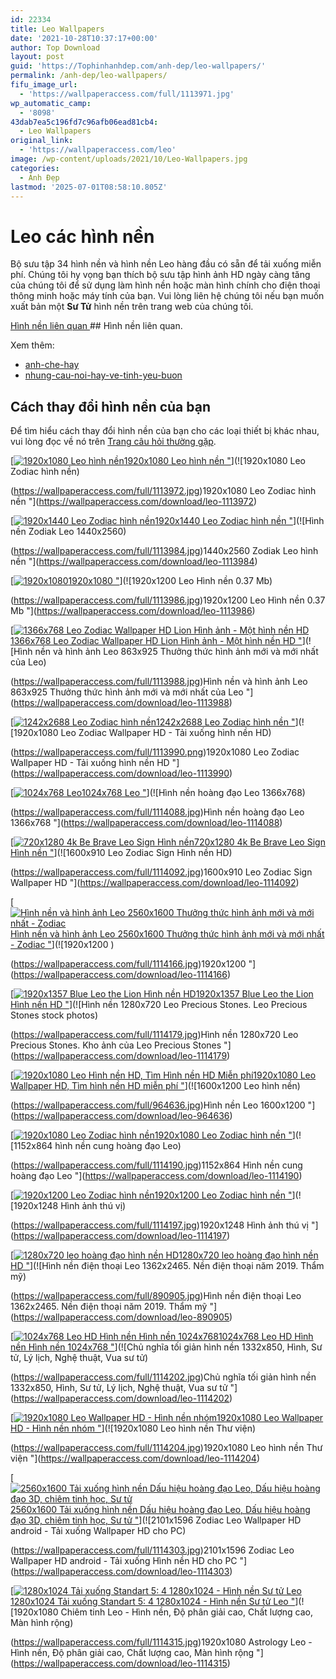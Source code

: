 ```yaml
---
id: 22334
title: Leo Wallpapers
date: '2021-10-28T10:37:17+00:00'
author: Top Download
layout: post
guid: 'https://Tophinhanhdep.com/anh-dep/leo-wallpapers/'
permalink: /anh-dep/leo-wallpapers/
fifu_image_url:
  - 'https://wallpaperaccess.com/full/1113971.jpg'
wp_automatic_camp:
  - '8098'
43dab7ea5c196fd7c96afb06ead81cb4:
  - Leo Wallpapers
original_link:
  - 'https://wallpaperaccess.com/leo'
image: /wp-content/uploads/2021/10/Leo-Wallpapers.jpg
categories:
  - Ảnh Đẹp
lastmod: '2025-07-01T08:58:10.805Z'
---
```

# Leo các hình nền

Bộ sưu tập 34 hình nền và hình nền Leo hàng đầu có sẵn để tải xuống miễn phí. Chúng tôi hy vọng bạn thích bộ sưu tập hình ảnh HD ngày càng tăng của chúng tôi để sử dụng làm hình nền hoặc màn hình chính cho điện thoại thông minh hoặc máy tính của bạn. Vui lòng liên hệ chúng tôi nếu bạn muốn xuất bản một **Sư Tử** hình nền trên trang web của chúng tôi.

[Hình nền liên quan ](#related) ## Hình nền liên quan.

   
 Xem thêm:

   
- [anh-che-hay](https://tophinhanhdep.com/anh-che/anh-che-hay/)
- [nhung-cau-noi-hay-ve-tinh-yeu-buon](https://tophinhanhdep.com/nhung-cau-noi-hay/nhung-cau-noi-hay-ve-tinh-yeu-buon/)

## Cách thay đổi hình nền của bạn

Để tìm hiểu cách thay đổi hình nền của bạn cho các loại thiết bị khác nhau, vui lòng đọc về nó trên [Trang câu hỏi thường gặp](https://tophinhanhdep.com/faq/).

  
[[![1920x1080 Leo hình nền](https://wallpaperaccess.com/full/1113971.jpg)1920x1080 Leo hình nền "](https://wallpaperaccess.com/download/leo-1113971)](![1920x1080 Leo Zodiac hình nền)

(https://wallpaperaccess.com/full/1113972.jpg)1920x1080 Leo Zodiac hình nền "](https://wallpaperaccess.com/download/leo-1113972)

[[![1920x1440 Leo Zodiac hình nền](https://wallpaperaccess.com/full/1113974.jpg)1920x1440 Leo Zodiac hình nền "](https://wallpaperaccess.com/download/leo-1113974)](![Hình nền Zodiak Leo 1440x2560)

(https://wallpaperaccess.com/full/1113984.jpg)1440x2560 Zodiak Leo hình nền "](https://wallpaperaccess.com/download/leo-1113984)

[[![1920x1080 ](https://wallpaperaccess.com/full/1113985.jpg)1920x1080 "](https://wallpaperaccess.com/download/leo-1113985)](![1920x1200 Leo Hình nền 0.37 Mb)

(https://wallpaperaccess.com/full/1113986.jpg)1920x1200 Leo Hình nền 0.37 Mb "](https://wallpaperaccess.com/download/leo-1113986)

[[![1366x768 Leo Zodiac Wallpaper HD Lion Hình ảnh - Một hình nền HD](https://wallpaperaccess.com/full/1113987.jpg)1366x768 Leo Zodiac Wallpaper HD Lion Hình ảnh - Một hình nền HD "](https://wallpaperaccess.com/download/leo-1113987)](![Hình nền và hình ảnh Leo 863x925 Thưởng thức hình ảnh mới và mới nhất của Leo)

(https://wallpaperaccess.com/full/1113988.jpg)Hình nền và hình ảnh Leo 863x925 Thưởng thức hình ảnh mới và mới nhất của Leo "](https://wallpaperaccess.com/download/leo-1113988)

[[![1242x2688 Leo Zodiac hình nền](https://wallpaperaccess.com/full/1113989.jpg)1242x2688 Leo Zodiac hình nền "](https://wallpaperaccess.com/download/leo-1113989)](![1920x1080 Leo Zodiac Wallpaper HD - Tải xuống hình nền HD)

(https://wallpaperaccess.com/full/1113990.png)1920x1080 Leo Zodiac Wallpaper HD - Tải xuống hình nền HD "](https://wallpaperaccess.com/download/leo-1113990)

[[![1024x768 Leo](https://wallpaperaccess.com/full/1114085.jpg)1024x768 Leo "](https://wallpaperaccess.com/download/leo-1114085)](![Hình nền hoàng đạo Leo 1366x768)

(https://wallpaperaccess.com/full/1114088.jpg)Hình nền hoàng đạo Leo 1366x768 "](https://wallpaperaccess.com/download/leo-1114088)

[[![720x1280 4k Be Brave Leo Sign Hình nền](https://wallpaperaccess.com/full/1114091.jpg)720x1280 4k Be Brave Leo Sign Hình nền "](https://wallpaperaccess.com/download/leo-1114091)](![1600x910 Leo Zodiac Sign Hình nền HD)

(https://wallpaperaccess.com/full/1114092.jpg)1600x910 Leo Zodiac Sign Wallpaper HD "](https://wallpaperaccess.com/download/leo-1114092)

[[![Hình nền và hình ảnh Leo 2560x1600 Thưởng thức hình ảnh mới và mới nhất - Zodiac](https://wallpaperaccess.com/full/1114094.jpg)Hình nền và hình ảnh Leo 2560x1600 Thưởng thức hình ảnh mới và mới nhất - Zodiac "](https://wallpaperaccess.com/download/leo-1114094)](![1920x1200 )

(https://wallpaperaccess.com/full/1114166.jpg)1920x1200 "](https://wallpaperaccess.com/download/leo-1114166)

[[![1920x1357 Blue Leo the Lion Hình nền HD](https://wallpaperaccess.com/full/1114177.jpg)1920x1357 Blue Leo the Lion Hình nền HD "](https://wallpaperaccess.com/download/leo-1114177)](![Hình nền 1280x720 Leo Precious Stones.  Leo Precious Stones stock photos)

(https://wallpaperaccess.com/full/1114179.jpg)Hình nền 1280x720 Leo Precious Stones. Kho ảnh của Leo Precious Stones "](https://wallpaperaccess.com/download/leo-1114179)

[[![1920x1080 Leo Hình nền HD, Tìm Hình nền HD Miễn phí](https://wallpaperaccess.com/full/1114184.jpg)1920x1080 Leo Wallpaper HD, Tìm hình nền HD miễn phí "](https://wallpaperaccess.com/download/leo-1114184)](![1600x1200 Leo hình nền)

(https://wallpaperaccess.com/full/964636.jpg)Hình nền Leo 1600x1200 "](https://wallpaperaccess.com/download/leo-964636)

[[![1920x1080 Leo Zodiac hình nền](https://wallpaperaccess.com/full/1114189.jpg)1920x1080 Leo Zodiac hình nền "](https://wallpaperaccess.com/download/leo-1114189)](![1152x864 hình nền cung hoàng đạo Leo)

(https://wallpaperaccess.com/full/1114190.jpg)1152x864 Hình nền cung hoàng đạo Leo "](https://wallpaperaccess.com/download/leo-1114190)

[[![1920x1200 Leo Zodiac hình nền](https://wallpaperaccess.com/full/1114196.jpg)1920x1200 Leo Zodiac hình nền "](https://wallpaperaccess.com/download/leo-1114196)](![1920x1248 Hình ảnh thú vị)

(https://wallpaperaccess.com/full/1114197.jpg)1920x1248 Hình ảnh thú vị "](https://wallpaperaccess.com/download/leo-1114197)

[[![1280x720 leo hoàng đạo hình nền HD](https://wallpaperaccess.com/full/1114199.jpg)1280x720 leo hoàng đạo hình nền HD "](https://wallpaperaccess.com/download/leo-1114199)](![Hình nền điện thoại Leo 1362x2465.  Nền điện thoại năm 2019. Thẩm mỹ)

(https://wallpaperaccess.com/full/890905.jpg)Hình nền điện thoại Leo 1362x2465. Nền điện thoại năm 2019. Thẩm mỹ "](https://wallpaperaccess.com/download/leo-890905)

[[![1024x768 Leo HD Hình nền Hình nền 1024x768](https://wallpaperaccess.com/full/1114201.jpg)1024x768 Leo HD Hình nền Hình nền 1024x768 "](https://wallpaperaccess.com/download/leo-1114201)](![Chủ nghĩa tối giản hình nền 1332x850, Hình, Sư tử, Lý lịch, Nghệ thuật, Vua sư tử)

(https://wallpaperaccess.com/full/1114202.jpg)Chủ nghĩa tối giản hình nền 1332x850, Hình, Sư tử, Lý lịch, Nghệ thuật, Vua sư tử "](https://wallpaperaccess.com/download/leo-1114202)

[[![1920x1080 Leo Wallpaper HD - Hình nền nhóm](https://wallpaperaccess.com/full/1114203.jpg)1920x1080 Leo Wallpaper HD - Hình nền nhóm "](https://wallpaperaccess.com/download/leo-1114203)](![1920x1080 Leo hình nền Thư viện)

(https://wallpaperaccess.com/full/1114204.jpg)1920x1080 Leo hình nền Thư viện "](https://wallpaperaccess.com/download/leo-1114204)

[[![2560x1600 Tải xuống hình nền Dấu hiệu hoàng đạo Leo, Dấu hiệu hoàng đạo 3D, chiêm tinh học, Sư tử](https://wallpaperaccess.com/full/1114299.jpg)2560x1600 Tải xuống hình nền Dấu hiệu hoàng đạo Leo, Dấu hiệu hoàng đạo 3D, chiêm tinh học, Sư tử "](https://wallpaperaccess.com/download/leo-1114299)](![2101x1596 Zodiac Leo Wallpaper HD android - Tải xuống Wallpaper HD cho PC)

(https://wallpaperaccess.com/full/1114303.jpg)2101x1596 Zodiac Leo Wallpaper HD android - Tải xuống Hình nền HD cho PC "](https://wallpaperaccess.com/download/leo-1114303)

[[![1280x1024 Tải xuống Standart 5: 4 1280x1024 - Hình nền Sư tử Leo](https://wallpaperaccess.com/full/1114308.jpg)1280x1024 Tải xuống Standart 5: 4 1280x1024 - Hình nền Sư tử Leo "](https://wallpaperaccess.com/download/leo-1114308)](![1920x1080 Chiêm tinh Leo - Hình nền, Độ phân giải cao, Chất lượng cao, Màn hình rộng)

(https://wallpaperaccess.com/full/1114315.jpg)1920x1080 Astrology Leo - Hình nền, Độ phân giải cao, Chất lượng cao, Màn hình rộng "](https://wallpaperaccess.com/download/leo-1114315)
